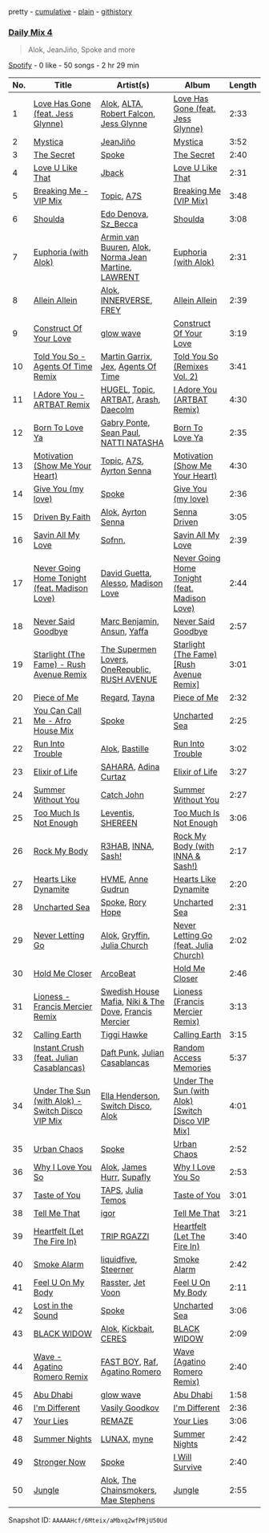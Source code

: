 pretty - [cumulative](/playlists/cumulative/37i9dQZF1E3ait2RxIZVMp.md) - [plain](/playlists/plain/37i9dQZF1E3ait2RxIZVMp) - [githistory](https://github.githistory.xyz/mdn522/spotify-playlist-archive/blob/main/playlists/plain/37i9dQZF1E3ait2RxIZVMp)

### [Daily Mix 4](https://open.spotify.com/playlist/37i9dQZF1E3ait2RxIZVMp)

> Alok, JeanJiño, Spoke and more

[Spotify](https://open.spotify.com/user/spotify) - 0 like - 50 songs - 2 hr 29 min

| No. | Title | Artist(s) | Album | Length |
|---|---|---|---|---|
| 1 | [Love Has Gone \(feat\. Jess Glynne\)](https://open.spotify.com/track/2KUAdU39pNYHy0zHnr8xHd) | [Alok](https://open.spotify.com/artist/0NGAZxHanS9e0iNHpR8f2W), [ALTA](https://open.spotify.com/artist/0PkXdpzJOcWmCvp4aqRsA5), [Robert Falcon](https://open.spotify.com/artist/5CVwY7MrkxGF1aM4f1u6Xk), [Jess Glynne](https://open.spotify.com/artist/4ScCswdRlyA23odg9thgIO) | [Love Has Gone \(feat\. Jess Glynne\)](https://open.spotify.com/album/5ym4LpHEltp18DJE3CcOgv) | 2:33 |
| 2 | [Mystica](https://open.spotify.com/track/5G86O8fUaFMg0syxZVOCjV) | [JeanJiño](https://open.spotify.com/artist/3qCx2KCdxS3wKdRpKarZKN) | [Mystica](https://open.spotify.com/album/1C93VAJ73LF1SJFV3olpjS) | 3:52 |
| 3 | [The Secret](https://open.spotify.com/track/5AgauQ7LrLBZbTlJV2lOfC) | [Spoke](https://open.spotify.com/artist/4f0WTQMfVyb9aH6FGqjHkd) | [The Secret](https://open.spotify.com/album/06d3Kq89c0mbh842iU5vIE) | 2:40 |
| 4 | [Love U Like That](https://open.spotify.com/track/2l1NHi20JIafLfhvvfkrUH) | [Jback](https://open.spotify.com/artist/6CdyWcm10BTWwSwUf98WQX) | [Love U Like That](https://open.spotify.com/album/4HTmbPWEkUz6PIBjYjf1iq) | 2:31 |
| 5 | [Breaking Me \- VIP Mix](https://open.spotify.com/track/3AcagKk6rKO0qk7vUdhYoR) | [Topic](https://open.spotify.com/artist/0u6GtibW46tFX7koQ6uNJZ), [A7S](https://open.spotify.com/artist/5Wg2b4Mp42gicxEeDNawf7) | [Breaking Me \(VIP Mix\)](https://open.spotify.com/album/4pt49NVSoXFebZjnmZbrb6) | 3:48 |
| 6 | [Shoulda](https://open.spotify.com/track/4exhvKSMXquMIz0KgKUyLR) | [Edo Denova](https://open.spotify.com/artist/5Hqp0kICHwRN032ZqT4p8O), [Sz\_Becca](https://open.spotify.com/artist/1s3yGnPax0rulMTRBv8nrm) | [Shoulda](https://open.spotify.com/album/1hBVb78kKnN2rZTsMhEYBo) | 3:08 |
| 7 | [Euphoria \(with Alok\)](https://open.spotify.com/track/2Fv1x10CiHukDdu96CYeHc) | [Armin van Buuren](https://open.spotify.com/artist/0SfsnGyD8FpIN4U4WCkBZ5), [Alok](https://open.spotify.com/artist/0NGAZxHanS9e0iNHpR8f2W), [Norma Jean Martine](https://open.spotify.com/artist/2fsk4VlJdNF6G8cCMDrrzB), [LAWRENT](https://open.spotify.com/artist/0O9m6ZuAAvUOhT6OgbtAmI) | [Euphoria \(with Alok\)](https://open.spotify.com/album/3lFUdKS5aaxORrnAzj7XIp) | 2:31 |
| 8 | [Allein Allein](https://open.spotify.com/track/0FlTOYJxfZvYsXf8Cyahyt) | [Alok](https://open.spotify.com/artist/0NGAZxHanS9e0iNHpR8f2W), [INNERVERSE](https://open.spotify.com/artist/0lIiVp6FVbJR2utszYQhNf), [FREY](https://open.spotify.com/artist/5F96KjVVl5nnGRkXs8E8Za) | [Allein Allein](https://open.spotify.com/album/2xSMhp31viwXmp1oZGKdLs) | 2:39 |
| 9 | [Construct Of Your Love](https://open.spotify.com/track/2F2dMDSZgg4opAh50Fjk9w) | [glow wave](https://open.spotify.com/artist/4TIAOBzIsnAtxEMEkG6CAd) | [Construct Of Your Love](https://open.spotify.com/album/62cZ45BqEmce6Kfr6Bm7BV) | 3:19 |
| 10 | [Told You So \- Agents Of Time Remix](https://open.spotify.com/track/2lQnyDTZSKQEgPYZtXYMaV) | [Martin Garrix](https://open.spotify.com/artist/60d24wfXkVzDSfLS6hyCjZ), [Jex](https://open.spotify.com/artist/0NO8SsF6umjI3iQJzTycVF), [Agents Of Time](https://open.spotify.com/artist/6Jbyd4qzEtbFtswZP1o6Ht) | [Told You So \(Remixes Vol\. 2\)](https://open.spotify.com/album/7tSdlRlODwsNkMHTT86VCY) | 3:41 |
| 11 | [I Adore You \- ARTBAT Remix](https://open.spotify.com/track/1Zg16X9sBXpfQbs6fgVJzH) | [HUGEL](https://open.spotify.com/artist/5PlfkPxwCpRRWQJBxCa0By), [Topic](https://open.spotify.com/artist/0u6GtibW46tFX7koQ6uNJZ), [ARTBAT](https://open.spotify.com/artist/3BkRu2TGd2I1uBxZKddfg1), [Arash](https://open.spotify.com/artist/7hQmAXAzWI6D350VTgkKTG), [Daecolm](https://open.spotify.com/artist/1IFAU4mznUcfPVP9z2c24N) | [I Adore You \(ARTBAT Remix\)](https://open.spotify.com/album/5kRla1xPI51kTotmC4nW6j) | 4:30 |
| 12 | [Born To Love Ya](https://open.spotify.com/track/5Nwh8kghoqebxmco5ZWbDt) | [Gabry Ponte](https://open.spotify.com/artist/5ENS85nZShljwNgg4wFD7D), [Sean Paul](https://open.spotify.com/artist/3Isy6kedDrgPYoTS1dazA9), [NATTI NATASHA](https://open.spotify.com/artist/1GDbiv3spRmZ1XdM1jQbT7) | [Born To Love Ya](https://open.spotify.com/album/4dx4jGH35HYUcRT6vNQjPo) | 2:35 |
| 13 | [Motivation \(Show Me Your Heart\)](https://open.spotify.com/track/772JPR7PJPnzEKUdkaDXy6) | [Topic](https://open.spotify.com/artist/0u6GtibW46tFX7koQ6uNJZ), [A7S](https://open.spotify.com/artist/5Wg2b4Mp42gicxEeDNawf7), [Ayrton Senna](https://open.spotify.com/artist/2oTPCYBrkHHoK4ERKw2wxQ) | [Motivation \(Show Me Your Heart\)](https://open.spotify.com/album/0kvkuwFR6iZCH8j17YhUUE) | 4:30 |
| 14 | [Give You \(my love\)](https://open.spotify.com/track/23ajwGo3gcIF7l0IVYcMwW) | [Spoke](https://open.spotify.com/artist/4f0WTQMfVyb9aH6FGqjHkd) | [Give You \(my love\)](https://open.spotify.com/album/5fzeKo698VgkIxhUtJEn3W) | 2:36 |
| 15 | [Driven By Faith](https://open.spotify.com/track/7IQgqHEZrY2n92f1afCdNr) | [Alok](https://open.spotify.com/artist/0NGAZxHanS9e0iNHpR8f2W), [Ayrton Senna](https://open.spotify.com/artist/2oTPCYBrkHHoK4ERKw2wxQ) | [Senna Driven](https://open.spotify.com/album/5OR3qKgc3gQYh7AFRhwVY4) | 3:05 |
| 16 | [Savin All My Love](https://open.spotify.com/track/3RIfWMg4zyIEEXHbqx1mST) | [Sofnn.](https://open.spotify.com/artist/74cfytXyTcYRNjSTmfGJC7) | [Savin All My Love](https://open.spotify.com/album/3DREXw9KCY4uhlKXnTPH7S) | 2:39 |
| 17 | [Never Going Home Tonight \(feat\. Madison Love\)](https://open.spotify.com/track/7K1BLb6MpvKuGEPpHw35mO) | [David Guetta](https://open.spotify.com/artist/1Cs0zKBU1kc0i8ypK3B9ai), [Alesso](https://open.spotify.com/artist/4AVFqumd2ogHFlRbKIjp1t), [Madison Love](https://open.spotify.com/artist/3BkE65DVH2NZSDQa6ZszcJ) | [Never Going Home Tonight \(feat\. Madison Love\)](https://open.spotify.com/album/0tn39dXCidefjSr5PqXbcX) | 2:44 |
| 18 | [Never Said Goodbye](https://open.spotify.com/track/4yDyluddbyIqhVwEpBamlX) | [Marc Benjamin](https://open.spotify.com/artist/05KjvP5zdwtEIgEazqblZw), [Ansun](https://open.spotify.com/artist/5UZG6OoWsLEtOIIRJ2IfDm), [Yaffa](https://open.spotify.com/artist/2dWDr94He2mT8CGS2gbP46) | [Never Said Goodbye](https://open.spotify.com/album/4hWAGmyjSBOKaaQ6WsgKoC) | 2:57 |
| 19 | [Starlight \(The Fame\) \- Rush Avenue Remix](https://open.spotify.com/track/041lAFRfSWim0KECPAG0y8) | [The Supermen Lovers](https://open.spotify.com/artist/08dJ0NJ9jMf8qdLmdhQ2yA), [OneRepublic](https://open.spotify.com/artist/5Pwc4xIPtQLFEnJriah9YJ), [RUSH AVENUE](https://open.spotify.com/artist/0BuZtV1vrh5miIrx1ZPgFP) | [Starlight \(The Fame\) \[Rush Avenue Remix\]](https://open.spotify.com/album/5W0tYis831ssKhp8ilJalZ) | 3:01 |
| 20 | [Piece of Me](https://open.spotify.com/track/2fK8c5T8vXoO7BidKZxBBO) | [Regard](https://open.spotify.com/artist/4ofCBoyEiGSePFAG500xev), [Tayna](https://open.spotify.com/artist/5Cj0xJrG2k8TPOJQ1vdAmZ) | [Piece of Me](https://open.spotify.com/album/3EGEQruQWbcXlUPlkPWhOQ) | 2:32 |
| 21 | [You Can Call Me \- Afro House Mix](https://open.spotify.com/track/5gKVUlp7EiHXVoateKsbCz) | [Spoke](https://open.spotify.com/artist/4f0WTQMfVyb9aH6FGqjHkd) | [Uncharted Sea](https://open.spotify.com/album/514IMBr9VVmWzfNQERd85Q) | 2:25 |
| 22 | [Run Into Trouble](https://open.spotify.com/track/5C2mUkFTs51bizl4LAaqRy) | [Alok](https://open.spotify.com/artist/0NGAZxHanS9e0iNHpR8f2W), [Bastille](https://open.spotify.com/artist/7EQ0qTo7fWT7DPxmxtSYEc) | [Run Into Trouble](https://open.spotify.com/album/2Cfzwp8KLSsL7oul0sGirP) | 3:02 |
| 23 | [Elixir of Life](https://open.spotify.com/track/3Zbs4svztn8Rujf6PD834l) | [SAHARA](https://open.spotify.com/artist/7bcqrseatanMqwN895KIMY), [Adina Curtaz](https://open.spotify.com/artist/5u7V0YTpKa9vhNtIXxK6l4) | [Elixir of Life](https://open.spotify.com/album/02ed8GmJ0jqn3sonIDNlKd) | 3:27 |
| 24 | [Summer Without You](https://open.spotify.com/track/7cBVnWwLZv3S5Zxb0Jmcfg) | [Catch John](https://open.spotify.com/artist/5bwWy220eAHsX9RHpnXFoL) | [Summer Without You](https://open.spotify.com/album/6oRuMdY7SWQobyfRdw0FIl) | 2:27 |
| 25 | [Too Much Is Not Enough](https://open.spotify.com/track/5KQjXKzX6VV5EUT2JV8mOd) | [Leventis](https://open.spotify.com/artist/3F6z7RXCcFGOoeRoPMPAYQ), [SHEREEN](https://open.spotify.com/artist/3YxrA7w97jWYBO6uyOaRzR) | [Too Much Is Not Enough](https://open.spotify.com/album/1zRb2MNntZqBthgGIObLYn) | 3:06 |
| 26 | [Rock My Body](https://open.spotify.com/track/6pb5DtlAeG95dNQLHiArRU) | [R3HAB](https://open.spotify.com/artist/6cEuCEZu7PAE9ZSzLLc2oQ), [INNA](https://open.spotify.com/artist/2w9zwq3AktTeYYMuhMjju8), [Sash!](https://open.spotify.com/artist/5XTxV2ifoYkmNb13Gb6cKz) | [Rock My Body \(with INNA & Sash!\)](https://open.spotify.com/album/1ItxfUvQVlH7sAybyJ1SpB) | 2:17 |
| 27 | [Hearts Like Dynamite](https://open.spotify.com/track/4G3pTtXvcLbqZj0y9hQvo8) | [HVME](https://open.spotify.com/artist/2o08sCWF5yyo2G4DCiT7T9), [Anne Gudrun](https://open.spotify.com/artist/4CjmulKe83Ymzhud7vD0i5) | [Hearts Like Dynamite](https://open.spotify.com/album/4Z3Lq92zQ2iB0fiwvhlR3N) | 2:20 |
| 28 | [Uncharted Sea](https://open.spotify.com/track/6HBij05RdWXmIevjJWXLdO) | [Spoke](https://open.spotify.com/artist/4f0WTQMfVyb9aH6FGqjHkd), [Rory Hope](https://open.spotify.com/artist/147kOGOemXIO7HPzrwoYSC) | [Uncharted Sea](https://open.spotify.com/album/514IMBr9VVmWzfNQERd85Q) | 2:31 |
| 29 | [Never Letting Go](https://open.spotify.com/track/50aavjIFmj5VB6Cxkcx2X7) | [Alok](https://open.spotify.com/artist/0NGAZxHanS9e0iNHpR8f2W), [Gryffin](https://open.spotify.com/artist/2ZRQcIgzPCVaT9XKhXZIzh), [Julia Church](https://open.spotify.com/artist/4dHGNdVhBxCJUyMk9dR727) | [Never Letting Go \(feat\. Julia Church\)](https://open.spotify.com/album/3D4noTUY4HJPPf3Swo3XM9) | 2:02 |
| 30 | [Hold Me Closer](https://open.spotify.com/track/73cZhD9ODAUpx2YbDYlwCY) | [ArcoBeat](https://open.spotify.com/artist/0Is5Iih16GZefld49VAglK) | [Hold Me Closer](https://open.spotify.com/album/2AIqUTkVVlkysZ85ch2GOh) | 2:46 |
| 31 | [Lioness \- Francis Mercier Remix](https://open.spotify.com/track/6TgpTpkYneftsKfovhWQiq) | [Swedish House Mafia](https://open.spotify.com/artist/1h6Cn3P4NGzXbaXidqURXs), [Niki & The Dove](https://open.spotify.com/artist/4hiLNlqr4vQdiuo1aQKSXS), [Francis Mercier](https://open.spotify.com/artist/44qAhQu52dYKcHOFQd3esf) | [Lioness \(Francis Mercier Remix\)](https://open.spotify.com/album/3M4JloqZM4lhiM2TTEaeNf) | 3:13 |
| 32 | [Calling Earth](https://open.spotify.com/track/5ZbhI9QvRiVHySYVQaMEwv) | [Tiggi Hawke](https://open.spotify.com/artist/5DltvtWOZYwcH6p0ka8I0l) | [Calling Earth](https://open.spotify.com/album/0efURFMr1oUbddyzC6g6S8) | 3:15 |
| 33 | [Instant Crush \(feat\. Julian Casablancas\)](https://open.spotify.com/track/2cGxRwrMyEAp8dEbuZaVv6) | [Daft Punk](https://open.spotify.com/artist/4tZwfgrHOc3mvqYlEYSvVi), [Julian Casablancas](https://open.spotify.com/artist/1rAv1GhTQ2rmG94p9lU3rB) | [Random Access Memories](https://open.spotify.com/album/4m2880jivSbbyEGAKfITCa) | 5:37 |
| 34 | [Under The Sun \(with Alok\) \- Switch Disco VIP Mix](https://open.spotify.com/track/6blQosnv5O8rIvLcK76bsl) | [Ella Henderson](https://open.spotify.com/artist/7nDsS0l5ZAzMedVRKPP8F1), [Switch Disco](https://open.spotify.com/artist/4dEayBlrVBjaQOktGkmWki), [Alok](https://open.spotify.com/artist/0NGAZxHanS9e0iNHpR8f2W) | [Under The Sun \(with Alok\) \[Switch Disco VIP Mix\]](https://open.spotify.com/album/1Hdbmv53nrcfnmqPJRKeMJ) | 4:01 |
| 35 | [Urban Chaos](https://open.spotify.com/track/6H0qZ5Eia0igxsnULvHKcJ) | [Spoke](https://open.spotify.com/artist/4f0WTQMfVyb9aH6FGqjHkd) | [Urban Chaos](https://open.spotify.com/album/28QYXjshETTFFB8sd2l3Cz) | 2:52 |
| 36 | [Why I Love You So](https://open.spotify.com/track/7dnBSJEnqpf8dK5fKQevqi) | [Alok](https://open.spotify.com/artist/0NGAZxHanS9e0iNHpR8f2W), [James Hurr](https://open.spotify.com/artist/2g9i2kA0jUr6sfAT28l2vL), [Supafly](https://open.spotify.com/artist/2uBSo6TqjuddKVUp5MVqfV) | [Why I Love You So](https://open.spotify.com/album/4JF0zqoAl589waMex3Y1nx) | 2:53 |
| 37 | [Taste of You](https://open.spotify.com/track/3zRjYB4Nd0ou1Sy5xR5ZgV) | [TAPS](https://open.spotify.com/artist/5QrxDmLYwnp8YopBdNlwG3), [Julia Temos](https://open.spotify.com/artist/4sUiTGTyvwqW4SVx4urOac) | [Taste of You](https://open.spotify.com/album/2KSMy7VUfYyy7sGStP5hi4) | 3:01 |
| 38 | [Tell Me That](https://open.spotify.com/track/0PYXMXiikfMvJqVcLhCBpz) | [igor](https://open.spotify.com/artist/0ZZqZzNAHlSXxffTnIxLFE) | [Tell Me That](https://open.spotify.com/album/0EqyTQFXbpApQsb72Ilgmp) | 3:21 |
| 39 | [Heartfelt \(Let The Fire In\)](https://open.spotify.com/track/2QM4kcnuayYjtE1tp8xYPC) | [TRIP RGAZZI](https://open.spotify.com/artist/0SK8CcodNPQb6on1zFWq5e) | [Heartfelt \(Let The Fire In\)](https://open.spotify.com/album/36g2m40TW2ft8GtSqK3NAR) | 3:40 |
| 40 | [Smoke Alarm](https://open.spotify.com/track/4rs6ZnMkkm0tDumyNInSai) | [liquidfive](https://open.spotify.com/artist/5N8lMhIyJ5Qtasb02tmK47), [Steerner](https://open.spotify.com/artist/1TMa2M8BSbJP1rqX83wALz) | [Smoke Alarm](https://open.spotify.com/album/1fa6usrAvGfRkyVSNdQXux) | 2:42 |
| 41 | [Feel U On My Body](https://open.spotify.com/track/2k7AbwAfCy8MGLySoOqziy) | [Rasster](https://open.spotify.com/artist/3LVYHgfHgCTy3QSRt5kKQg), [Jet Voon](https://open.spotify.com/artist/3Ip7r1nfPWJZng8CzlbjFN) | [Feel U On My Body](https://open.spotify.com/album/5gLrAtMCeqTAieUiT1ucTe) | 2:11 |
| 42 | [Lost in the Sound](https://open.spotify.com/track/2G3s75KcPfuHyHYvhjYfGn) | [Spoke](https://open.spotify.com/artist/4f0WTQMfVyb9aH6FGqjHkd) | [Uncharted Sea](https://open.spotify.com/album/514IMBr9VVmWzfNQERd85Q) | 3:06 |
| 43 | [BLACK WIDOW](https://open.spotify.com/track/6c7BB9OiD0Wu596pW4L1f7) | [Alok](https://open.spotify.com/artist/0NGAZxHanS9e0iNHpR8f2W), [Kickbait](https://open.spotify.com/artist/07Lnw1KXCwVMNUTGciJImE), [CERES](https://open.spotify.com/artist/32kPQzj1rk4nnGIIJpIUic) | [BLACK WIDOW](https://open.spotify.com/album/0ddT2dGSomsrtalEHqI9MK) | 2:09 |
| 44 | [Wave \- Agatino Romero Remix](https://open.spotify.com/track/6K6mKi8xf9n6TrB2vkVLAG) | [FAST BOY](https://open.spotify.com/artist/56Qz2XwGj7FxnNKrfkWjnb), [Raf](https://open.spotify.com/artist/3rlKqNmhaP9UiC0wFQyFS3), [Agatino Romero](https://open.spotify.com/artist/124jbwgd8Hh6LW7jAqTa8r) | [Wave \(Agatino Romero Remix\)](https://open.spotify.com/album/2oVCfBBdpNaMpj2oNrWxRB) | 2:40 |
| 45 | [Abu Dhabi](https://open.spotify.com/track/1Z7l1g13J2w2Fg4TRDZ71R) | [glow wave](https://open.spotify.com/artist/4TIAOBzIsnAtxEMEkG6CAd) | [Abu Dhabi](https://open.spotify.com/album/1kuOJoMutbId4CbbBcykr6) | 1:58 |
| 46 | [I'm Different](https://open.spotify.com/track/3djJVce31gNwVD0Pm9uSkr) | [Vasily Goodkov](https://open.spotify.com/artist/1oNOLGoVzt5vypyhplILbL) | [I'm Different](https://open.spotify.com/album/2sn4AAjLMo6eyuGm3wxl07) | 2:36 |
| 47 | [Your Lies](https://open.spotify.com/track/5ptGnU9bA8SIEVNHJjS6kT) | [REMAZE](https://open.spotify.com/artist/7JgLMiRf1ogwmyTskyD8vB) | [Your Lies](https://open.spotify.com/album/7FXIbjYOJWSX20PQIt2dgw) | 3:06 |
| 48 | [Summer Nights](https://open.spotify.com/track/03sfZuHY4SFlPaWoC5vLup) | [LUNAX](https://open.spotify.com/artist/7CLsFRcEkn0Amc9VlVOFwR), [myne](https://open.spotify.com/artist/34WPfL387QxZ5t8epiRnTL) | [Summer Nights](https://open.spotify.com/album/0fhDL3ImX8l2gI0qpIG5Ql) | 2:42 |
| 49 | [Stronger Now](https://open.spotify.com/track/2hUAy066ulHVhSheFI6MJs) | [Spoke](https://open.spotify.com/artist/4f0WTQMfVyb9aH6FGqjHkd) | [I Will Survive](https://open.spotify.com/album/7FJjKW8aL03MAS6TmU370K) | 2:40 |
| 50 | [Jungle](https://open.spotify.com/track/0OvO2X2Q3i98dc5RcgEN3x) | [Alok](https://open.spotify.com/artist/0NGAZxHanS9e0iNHpR8f2W), [The Chainsmokers](https://open.spotify.com/artist/69GGBxA162lTqCwzJG5jLp), [Mae Stephens](https://open.spotify.com/artist/311uEW9rt5g2NmzjGEKS2E) | [Jungle](https://open.spotify.com/album/6YFH6hee6fTJjlRddtl8gN) | 2:55 |

Snapshot ID: `AAAAAHcf/6Mteix/aMbxq2wfPRjU50Ud`
